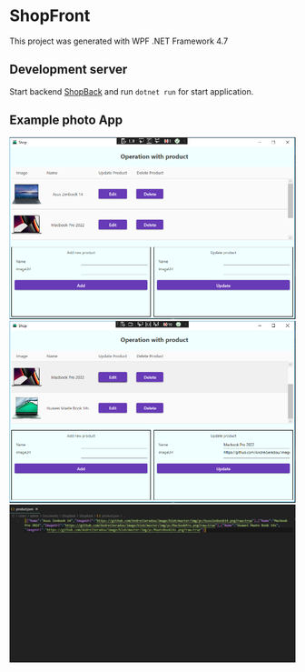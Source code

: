 # ShopFront

This project was generated with WPF .NET Framework 4.7

## Development server
Start backend [ShopBack](https://github.com/AndreiSeradou/ShopBack) and
run `dotnet run` for start application.

## Example photo App
![Main Window](https://github.com/AndreiSeradou/image/blob/master/imgForShop/logo.png?raw=true)
![Main Window](https://github.com/AndreiSeradou/image/blob/master/imgForShop/logo1.png?raw=true)
![Main Window](https://github.com/AndreiSeradou/image/blob/master/imgForShop/json.png?raw=true)



